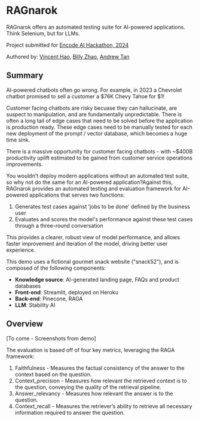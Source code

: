 # RAGnarok

RAGnarok offers an automated testing suite for AI-powered applications. Think Selenium, but for LLMs.

Project submitted for [Encode AI Hackathon, 2024](https://www.encode.club/ai-hackathon)

Authored by:
[Vincent Hao](https://github.com/VinceHow),
[Billy Zhao](https://github.com/billlyzhaoyh),
[Andrew Tan](https://github.com/twinbarrel)

## Summary

AI-powered chatbots often go wrong. For example, in 2023 a Chevrolet chatbot promised to sell a customer a $76K Chevy Tahoe for $1!

Customer facing chatbots are risky becuase they can hallucinate, are suspect to manipulation, and are fundamentally unpredictable. There is often a long tail of edge cases that need to be solved before the application is production ready. These edge cases need to be manually tested for each new deployment of the prompt / vector database, which becomes a huge time sink.

There is a massive opportunity for customer facing chatbots - with ~$400B productivity uplift estimated to be gained from customer service operations improvements.

You wouldn't deploy modern applications without an automated test suite, so why not do the same for an AI-powered application?Against this, RAGnarok provides an automated testing and evaluation framework for AI-powered applications that serves two functions:

1. Generates test cases against 'jobs to be done' defined by the business user
2. Evaluates and scores the model's performance against these test cases through a three-round conversation

This provides a clearer, robust view of model performance, and allows faster improvement and iteration of the model, driving better user experience.

This demo uses a fictional gourmet snack website ("snack52"), and is composed of the following components:
- **Knowledge source**: AI-generated landing page, FAQs and product databases
- **Front-end**: Streamlit, deployed on Heroku
- **Back-end**: Pinecone, RAGA
- **LLM**: Stability AI

## Overview

[To come - Screenshots from demo]

The evaluation is based off of four key metrics, leveraging the RAGA framework:

1. Faithfulness - Measures the factual consistency of the answer to the context based on the question.
2. Context_precision - Measures how relevant the retrieved context is to the question, conveying the quality of the retrieval pipeline.
3. Answer_relevancy - Measures how relevant the answer is to the question.
4. Context_recall - Measures the retriever’s ability to retrieve all necessary information required to answer the question.